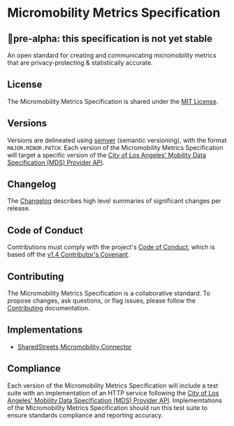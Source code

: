 # Micromobility Metrics Specification

## 🚨pre-alpha: this specification is not yet stable

An open standard for creating and communicating micromobility metrics that are privacy-protecting & statistically accurate.

## License

The Micromobility Metrics Specification is shared under the [MIT License](./LICENSE).

## Versions

Versions are delineated using [semver](https://semver.org/) (semantic versioning), with the format `MAJOR.MINOR.PATCH`. Each version of the Micromobility Metrics Specification will target a specific version of the [City of Los Angeles' Mobility Data Specification (MDS) Provider API](https://github.com/CityOfLosAngeles/mobility-data-specification/tree/master/provider#versioning).

## Changelog

The [Changelog](./CHANGELOG.md) describes high level summaries of significant changes per release.

## Code of Conduct

Contributions must comply with the project's [Code of Conduct](CODE_OF_CONDUCT.md), which is based off the [v1.4 Contributor's Covenant](https://www.contributor-covenant.org/version/1/4/code-of-conduct).

## Contributing

The Micromobility Metrics Specification is a collaborative standard. To propose changes, ask questions, or flag issues, please follow the [Contributing](./CONTRIBUTING.md) documentation.

## Implementations

- [SharedStreets Micromobility Connector](https://github.com/sharedstreets/sharedstreets-micromobility-connector)

## Compliance

Each version of the Micromobility Metrics Specification will include a test suite with an implementation of an HTTP service following the [City of Los Angeles' Mobility Data Specification (MDS) Provider API](https://github.com/CityOfLosAngeles/mobility-data-specification/tree/master/provider). Implememtations of the Micromobility Metrics Specification should run this test suite to ensure standards compliance and reporting accuracy.
